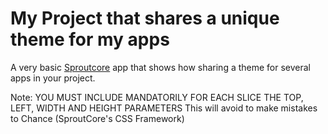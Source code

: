 # My Project that shares a unique theme for my apps

A very basic [Sproutcore](http://www.github.com/sproutcore/sproutcore) app that shows how sharing a theme for several apps in your project.

Note: YOU MUST INCLUDE MANDATORILY FOR EACH SLICE THE TOP, LEFT, WIDTH AND HEIGHT PARAMETERS
This will avoid to make mistakes to Chance (SproutCore's CSS Framework)